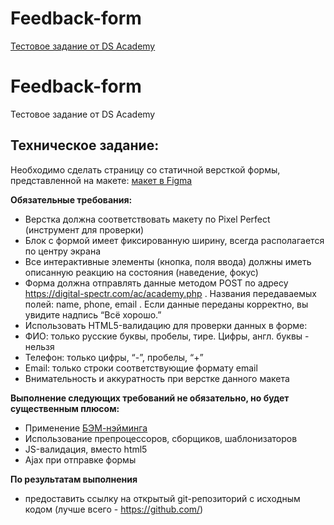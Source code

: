 # Feedback-form
[Тестовое задание от DS Academy](https://docs.google.com/document/d/1SlFKZXrhHSMF1dj_D1lEMmlew6uF0O4CAbJCgjFJoQc/edit)


# Feedback-form
 Тестовое задание от DS Academy
 
## Техническое задание:
 Необходимо сделать страницу со статичной версткой формы, представленной на макете: [макет в Figma](https://www.figma.com/file/fgmrVXMjoofNw7eT5fUvvG/DS-Academy---frontend?node-id=0%3A1) 

**Обязательные требования:**
 - Верстка должна соответствовать макету по Pixel Perfect (инструмент для проверки)
 - Блок с формой имеет фиксированную ширину, всегда располагается по центру экрана
 - Все интерактивные элементы (кнопка, поля ввода) должны иметь описанную реакцию на состояния (наведение, фокус)
 - Форма должна отправлять данные методом POST по адресу https://digital-spectr.com/ac/academy.php . Названия передаваемых полей: name, phone, email . Если данные переданы корректно, вы увидите надпись “Всё хорошо.”
 - Использовать HTML5-валидацию для проверки данных в форме:
 - ФИО: только русские буквы, пробелы, тире. Цифры, англ. буквы - нельзя
 - Телефон: только цифры, “-”, пробелы, “+”
 - Email: только строки соответствующие формату email
 - Внимательность и аккуратность при верстке данного макета


**Выполнение следующих требований не обязательно, но будет существенным плюсом:**
- Применение [БЭМ-нэйминга](https://ru.bem.info/)
- Использование препроцессоров, сборщиков, шаблонизаторов
- JS-валидация, вместо html5
- Ajax при отправке формы


**По результатам выполнения**
- предоставить ссылку на открытый git-репозиторий с исходным кодом (лучше всего - https://github.com/)
